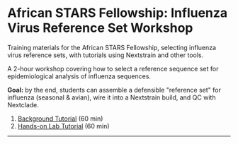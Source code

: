 # African STARS Fellowship: Influenza Virus Reference Set Workshop

Training materials for the African STARS Fellowship, selecting influenza virus reference sets, with tutorials using Nextstrain and other tools.

A 2-hour workshop covering how to select a reference sequence set for epidemiological analysis of influenza sequences.

**Goal:** by the end, students can assemble a defensible "reference set" for influenza (seasonal & avian), wire it into a Nextstrain build, and QC with Nextclade.

1) [Background Tutorial](https://github.com/giffordlabcvr/african-stars-flu-refset-workshop/tree/main/lecture) (60 min)
2) [Hands-on Lab Tutorial](https://github.com/giffordlabcvr/african-stars-flu-refset-workshop/tree/main/tutorial) (60 min)


* * * * *



